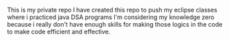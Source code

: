 This is my private repo
I have created this repo to push my eclipse classes
where i practiced java DSA programs
I'm considering my knowledge zero because i really
don't have enough skills for making those logics in
the code to make code efficient and effective.
